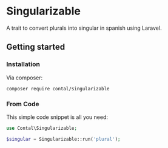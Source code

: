 # Singularizable

A trait to convert plurals into singular in spanish using Laravel.


## Getting started

### Installation

Via composer:

```
composer require contal/singularizable
```

### From Code

This simple code snippet is all you need:

```php
use Contal\Singularizable;

$singular = Singularizable::run('plural');
```


